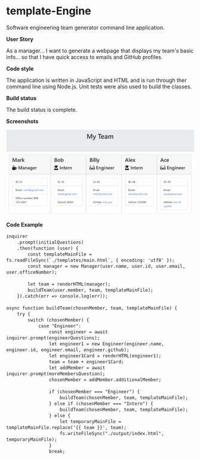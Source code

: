 # template-Engine
Software engineering team generator command line application.

**User Story**

As a manager...
I want to generate a webpage that displays my team's basic info...
so that I have quick access to emails and GitHub profiles.

**Code style**

The application is written in JavaScript and HTML and is run through ther command line using Node.js. Unit tests were also used to build the classes.

**Build status**

The build status is complete.

**Screenshots**

![screenshot](screenshot.jpg)

**Code Example** 
```
inquirer
    .prompt(initialQuestions)
    .then(function (user) {
        const templateMainFile = fs.readFileSync(`./templates/main.html`, { encoding: 'utf8' });
        const manager = new Manager(user.name, user.id, user.email, user.officeNumber);

        let team = renderHTML(manager);
        buildTeam(user.member, team, templateMainFile);
    }).catch(err => console.log(err));

async function buildTeam(chosenMember, team, templateMainFile) {
    try {
        switch (chosenMember) {
            case "Engineer":
                const engineer = await inquirer.prompt(engineerQuestions);
                let engineer1 = new Engineer(engineer.name, engineer.id, engineer.email, engineer.github);
                let engineer1Card = renderHTML(engineer1);
                team = team + engineer1Card;
                let addMember = await inquirer.prompt(moreMembersQuestion);
                chosenMember = addMember.additionalMember;

                if (chosenMember === "Engineer") {
                    buildTeam(chosenMember, team, templateMainFile);
                } else if (chosenMember === "Intern") {
                    buildTeam(chosenMember, team, templateMainFile);
                } else {
                    let temporaryMainFile = templateMainFile.replace('{{ team }}', team);
                    fs.writeFileSync("./output/index.html", temporaryMainFile);
                }
                break;
```
